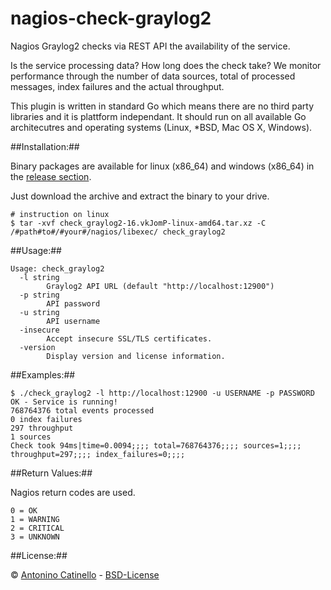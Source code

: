 nagios-check-graylog2
===

Nagios Graylog2 checks via REST API the availability of the service. 

Is the service processing data? How long does the check take? We monitor performance through the number of data sources, total of processed messages, index failures and the actual throughput.

This plugin is written in standard Go which means there are no third party libraries and it is plattform independant. It should run on all available Go architecutres and operating systems (Linux, *BSD, Mac OS X, Windows).

##Installation:##

Binary packages are available for linux (x86_64) and windows (x86_64) in the [release section][RELEASES].

Just download the archive and extract the binary to your drive.

    # instruction on linux
    $ tar -xvf check_graylog2-16.vkJomP-linux-amd64.tar.xz -C /#path#to#/#your#/nagios/libexec/ check_graylog2

##Usage:##

    Usage: check_graylog2
      -l string
            Graylog2 API URL (default "http://localhost:12900")
      -p string
            API password
      -u string
            API username
      -insecure
            Accept insecure SSL/TLS certificates.
      -version
            Display version and license information.

##Examples:##

    $ ./check_graylog2 -l http://localhost:12900 -u USERNAME -p PASSWORD
    OK - Service is running!
    768764376 total events processed
    0 index failures
    297 throughput
    1 sources
    Check took 94ms|time=0.0094;;;; total=768764376;;;; sources=1;;;; throughput=297;;;; index_failures=0;;;;

##Return Values:##

Nagios return codes are used.

    0 = OK
    1 = WARNING
    2 = CRITICAL
    3 = UNKNOWN

##License:##

&copy; [Antonino Catinello][HOME] - [BSD-License][BSD]

[BSD]:https://github.com/catinello/nagios-check-graylog2/blob/master/LICENSE
[HOME]:http://antonino.catinello.eu
[RELEASES]:https://github.com/catinello/nagios-check-graylog2/releases
